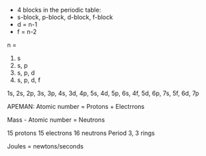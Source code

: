 - 4 blocks in the periodic table:
- s-block, p-block, d-block, f-block
- d = n-1
- f = n-2

n = 
1. s
2. s, p
3. s, p, d
4. s, p, d, f

1s, 2s, 2p, 3s, 3p, 4s, 3d, 4p, 5s, 4d, 5p, 6s, 4f, 5d, 6p, 7s, 5f, 6d, 7p

APEMAN:
Atomic number =
Protons +
Electrrons

Mass -
Atomic number = 
Neutrons

15 protons
15 electrons
16 neutrons
Period 3, 3 rings

Joules = newtons/seconds
<!--stackedit_data:
eyJoaXN0b3J5IjpbNTQ1MDA3MzUzLC0xMDUzOTY5MzU2LDc3OD
Y2MzcyMyw3NjgyODkwODEsLTgwOTg1NTI2NywtNTk3MzUwNDc0
LDQ5MTc0MzIzXX0=
-->